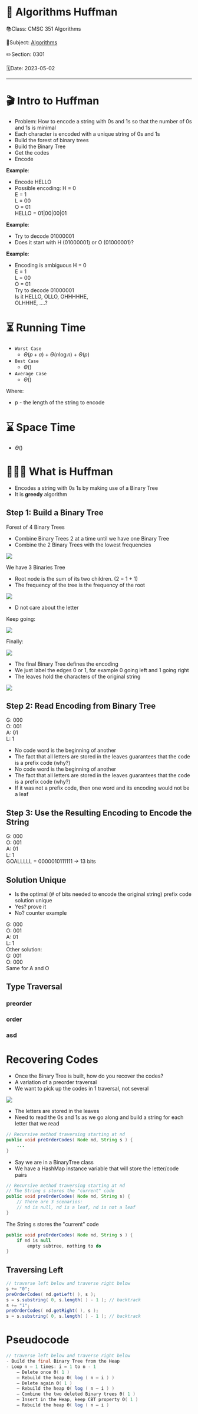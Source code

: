 # 🔰 Algorithms Huffman

📚Class: CMSC 351 Algorithms

📘Subject: <a href="https://github.com/lamula21/cheat-sheets/blob/main/CMSC%20351%20Algorithms/Algorithms.md">Algorithms</a>

✏️Section: 0301

🗓️Date: 2023-05-02

---
# 🎬 Intro to Huffman
- Problem: How to encode a string with 0s and 1s so that the number of 0s and 1s is  minimal  
- Each character is encoded with a unique string of 0s and 1s
- Build the forest of binary trees
- Build the Binary Tree
- Get the codes
- Encode

**Example**: 
- Encode HELLO  
- Possible encoding:
H = 0  
E = 1  
L = 00  
O = 01  
HELLO = 01|00|00|01

**Example**:
- Try to decode 01000001  
- Does it start with H (01000001) or O (01000001)?

**Example**:
- Encoding is ambiguous
H = 0  
E = 1  
L = 00  
O = 01  
Try to decode 01000001  
Is it HELLO, OLLO, OHHHHHE,  
OLHHHE, ....?

# ⏳ Running Time

- `Worst Case`
	- $Θ\left( p + a  \right)$ + $Θ\left( n \log n  \right)$ + $Θ\left( p \right)$
- `Best Case`
	- $Θ\left(   \right)$
- `Average Case`
	- $Θ\left(   \right)$

Where:
- p - the length of the string to encode


# ⌛️ Space Time
- $Θ \left(   \right)$

# 🤷🏻‍♂️ What is Huffman
- Encodes a string with 0s 1s by making use of  a Binary Tree
- It is **greedy** algorithm

## Step 1: Build a Binary Tree

Forest of 4 Binary Trees
- Combine Binary Trees 2 at a time until we have one Binary Tree
- Combine the 2 Binary Trees with the lowest frequencies

![](../Assets/20230502112722.png)

We have 3 Binaries Tree
- Root node is the sum of its two children. (2 = 1 + 1)
- The frequency of the tree is the frequency of the root

![](../Assets/20230502112738.png)
- D not care about the letter

Keep going:

![](../Assets/20230502112928.png)

Finally:

![](../Assets/20230502112943.png)
- The final Binary Tree defines the encoding  
- We just label the edges 0 or 1, for example 0 going left and 1 going right  
- The leaves hold the characters of the original string

![](../Assets/20230502113136.png)


## Step 2: Read Encoding from Binary Tree

G: 000  
O: 001  
A: 01  
L: 1  
- No code word is the beginning of another  
- The fact that all letters are stored in the leaves guarantees that the code is a prefix code (why?)
- No code word is the beginning of another  
- The fact that all letters are stored in the leaves guarantees that the code is a prefix code (why?)  
- If it was not a prefix code, then one word and its encoding would not be a leaf

## Step 3: Use the Resulting Encoding to Encode the String

G: 000  
O: 001  
A: 01  
L: 1  
GOALLLLL = 0000010111111 -> 13 bits


## Solution Unique
- Is the optimal (# of bits needed to encode the original string) prefix code solution unique
- Yes? prove it  
- No? counter example

G: 000  
O: 001  
A: 01  
L: 1  
Other solution:  
G: 001  
O: 000  
Same for A and O

## Type Traversal

### preorder
### order 
### asd

# Recovering Codes
- Once the Binary Tree is built, how do you recover the codes?  
- A variation of a preorder traversal  
- We want to pick up the codes in 1 traversal, not several

![](../Assets/20230502113907.png)

- The letters are stored in the leaves  
- Need to read the 0s and 1s as we go  along and build a string for each letter that we read  
```java
// Recursive method traversing starting at nd  
public void preOrderCodes( Node nd, String s ) {
	...
}
```


- Say we are in a BinaryTree class  
- We have a HashMap instance variable that will store the letter/code pairs  
```java
// Recursive method traversing starting at nd  
// The String s stores the "current" code  
public void preOrderCodes( Node nd, String s) {
	// There are 3 scenarios:  
	// nd is null, nd is a leaf, nd is not a leaf  
}

```


The String s stores the "current" code  
```java
public void preOrderCodes( Node nd, String s ) {  
	if nd is null  
		empty subtree, nothing to do
}
```


## Traversing Left

```java
// traverse left below and traverse right below  
s += "0";  
preOrderCodes( nd.getLeft( ), s );  
s = s.substring( 0, s.length( ) - 1 ); // backtrack  
s += "1";  
preOrderCodes( nd.getRight( ), s );  
s = s.substring( 0, s.length( ) - 1 ); // backtrack
```

# Pseudocode

```java
// traverse left below and traverse right below  
- Build the final Binary Tree from the Heap  
- Loop n – 1 times: i = 1 to n - 1  
	– Delete once Θ( 1 )  
	– Rebuild the heap Θ( log ( n – i ) )  
	– Delete again Θ( 1 )  
	– Rebuild the heap Θ( log ( n – i ) )  
	– Combine the two deleted Binary trees Θ( 1 )  
	– Insert in the Heap, keep CBT property Θ( 1 )  
	– Rebuild the heap Θ( log ( n – i )
```


